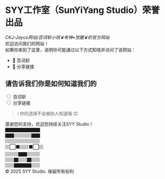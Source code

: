 # SYY工作室（SunYiYang Studio）荣誉出品  
*CKJ-Jayce网站/百词斩小班♛考神•觉醒♛的官方网站*  
欢迎访问我们的网站！<br>如果你来到了这里，说明你可能通过以下方式知晓并访问了该网站：  

- 🎯 百词斩
- 🔗 分享链接

## 请告诉我们你是如何知道我们的

<form>
  <input type="radio" id="baicizhan" name="source" value="baicizhan">
  <label for="baicizhan">百词斩</label><br>
  
  <input type="radio" id="share" name="source" value="share">
  <label for="share">分享链接</label><br>
  
  <div id="result" style="margin-top: 15px; padding: 10px; background: #f0f8ff; border-radius: 5px; display: none;">
    <!-- 结果将在这里显示 -->
  </div>
</form>

> ℹ️ 你的选择不会被别人知道哦 😊

<script>
  document.addEventListener('DOMContentLoaded', function() {
    const radios = document.querySelectorAll('input[name="source"]');
    const resultDiv = document.getElementById('result');
    
    radios.forEach(radio => {
      radio.addEventListener('change', function() {
        if (this.value === 'baicizhan') {
          resultDiv.innerHTML = '感谢您通过百词斩访问！<br>请返回到百词斩更改昵称为ckj以说明您访问了该网站';
          resultDiv.style.display = 'block';
          resultDiv.style.color = '#d9534f';
          resultDiv.style.backgroundColor = '#f2dede';
        } else if (this.value === 'share') {
          resultDiv.innerHTML = '感谢您通过分享链接访问！<br>欢迎探索SYY工作室的更多内容。';
          resultDiv.style.display = 'block';
          resultDiv.style.color = '#5cb85c';
          resultDiv.style.backgroundColor = '#dff0d8';
        }
      });
    });
  });
</script>
感谢您的支持，欢迎您持续关注SYY Studio！  
🏿🏿🏿🏿🏿🏿🏿🏿  
🏿🏿🏽🏽🏽🏽🏿🏿  
🏽🏽🏽🏽🏽🏽🏽🏽  
🏽⬜⬛🏽🏽⬛⬜🏽  
🏽🏽🏽🏿🏿🏽🏽🏽  
🏽🏽🏿🏽🏽🏿🏽🏽  
🏽🏽🏿🏿🏿🏿🏽🏽‍‍  
© 2025 SYY Studio. 保留所有权利
